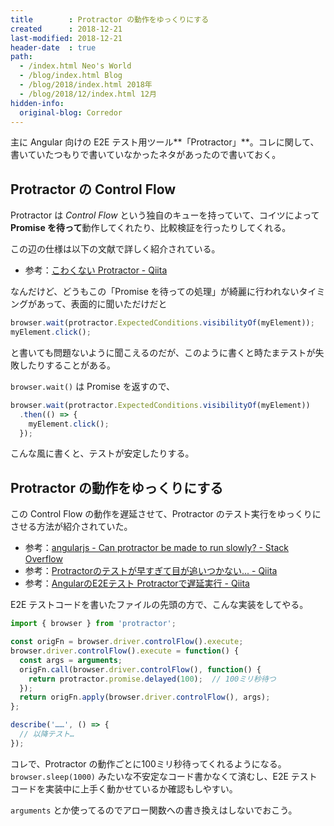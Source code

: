 ```yaml
---
title        : Protractor の動作をゆっくりにする
created      : 2018-12-21
last-modified: 2018-12-21
header-date  : true
path:
  - /index.html Neo's World
  - /blog/index.html Blog
  - /blog/2018/index.html 2018年
  - /blog/2018/12/index.html 12月
hidden-info:
  original-blog: Corredor
---
```


主に Angular 向けの E2E テスト用ツール**「Protractor」**。コレに関して、書いていたつもりで書いていなかったネタがあったので書いておく。

## Protractor の Control Flow

Protractor は *Control Flow* という独自のキューを持っていて、コイツによって **Promise を待って**動作してくれたり、比較検証を行ったりしてくれる。

この辺の仕様は以下の文献で詳しく紹介されている。

- 参考：[こわくない Protractor - Qiita](https://qiita.com/shuhei/items/6973fe694d29a193f224)

なんだけど、どうもこの「Promise を待っての処理」が綺麗に行われないタイミングがあって、表面的に聞いただけだと

```javascript
browser.wait(protractor.ExpectedConditions.visibilityOf(myElement));
myElement.click();
```

と書いても問題ないように聞こえるのだが、このように書くと時たまテストが失敗したりすることがある。

`browser.wait()` は Promise を返すので、

```javascript
browser.wait(protractor.ExpectedConditions.visibilityOf(myElement))
  .then(() => {
    myElement.click();
  });
```

こんな風に書くと、テストが安定したりする。

## Protractor の動作をゆっくりにする

この Control Flow の動作を遅延させて、Protractor のテスト実行をゆっくりにさせる方法が紹介されていた。

- 参考：[angularjs - Can protractor be made to run slowly? - Stack Overflow](https://stackoverflow.com/questions/24960290/can-protractor-be-made-to-run-slowly)
- 参考：[Protractorのテストが早すぎて目が追いつかない... - Qiita](https://qiita.com/akiko-pusu/items/1cc7081c480630d240d7)
- 参考：[AngularのE2Eテスト Protractorで遅延実行 - Qiita](https://qiita.com/okunokentaro/items/e2d750a817929454f053)

E2E テストコードを書いたファイルの先頭の方で、こんな実装をしてやる。

```typescript
import { browser } from 'protractor';

const origFn = browser.driver.controlFlow().execute;
browser.driver.controlFlow().execute = function() {
  const args = arguments;
  origFn.call(browser.driver.controlFlow(), function() {
    return protractor.promise.delayed(100);  // 100ミリ秒待つ
  });
  return origFn.apply(browser.driver.controlFlow(), args);
};

describe('……', () => {
  // 以降テスト…
});
```

コレで、Protractor の動作ごとに100ミリ秒待ってくれるようになる。`browser.sleep(1000)` みたいな不安定なコード書かなくて済むし、E2E テストコードを実装中に上手く動かせているか確認もしやすい。

`arguments` とか使ってるのでアロー関数への書き換えはしないでおこう。
